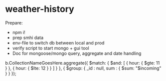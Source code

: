 # weather-history

Prepare:

- npm i!
- prep smhi data
- env-file to switch db between local and prod
- verify script to start mongo + gui tool
- Doc for mongoose/mongo query, aggregate and date handling

b.CollectionNameGoesHere.aggregate({ $match: {
    $and: [
        { hour: { $gte: 11 } },
        { hour: { $lte: 12 } }
    ]
} },
{ $group: { _id : null, sum : { $sum: "$incoming" } } }); 
